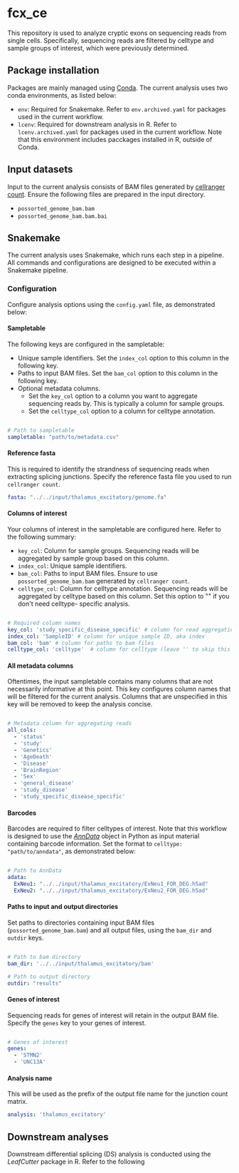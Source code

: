 # fcx_ce

This repository is used to analyze cryptic exons on sequencing reads from single cells. 
Specifically, sequencing reads are filtered by celltype and sample groups of interest, 
which were previously determined.

## Package installation

Packages are mainly managed using [Conda](https://docs.conda.io/projects/conda/en/stable/).
The current analysis uses two conda environments, as listed below:

- ``env``: Required for Snakemake. Refer to `env.archived.yaml` for packages used
in the current workflow.
- ``lcenv``: Required for downstream analysis in R. Refer to `lcenv.archived.yaml` 
for packages used in the current workflow. Note that this environment includes 
pacckages installed in R, outside of Conda.

## Input datasets

Input to the current analysis consists of BAM files generated 
by [cellranger count](https://www.10xgenomics.com/support/software/cell-ranger/latest/tutorials/cr-tutorial-ct). 
Ensure the following files are prepared in the input directory.

- `possorted_genome_bam.bam`
- `possorted_genome_bam.bam.bai`

## Snakemake

The current analysis uses Snakemake, which runs each step in a pipeline. All commands and configurations
are designed to be executed within a Snakemake pipeline.

### Configuration

Configure analysis options using the `config.yaml` file, as demonstrated below:

#### Sampletable

The following keys are configured in the sampletable:

- Unique sample identifiers. Set the `index_col` option to this column in the following key.
- Paths to input BAM files. Set the `bam_col` option to this column in the following key.
- Optional metadata columns. 
    - Set the `key_col` option to a column you want to aggregate sequencing reads by. 
    This is typically a column for sample groups.
    - Set the `celltype_col` option to a column for celltype annotation.

```yaml

# Path to sampletable
sampletable: "path/to/metadata.csv"
```

#### Reference fasta

This is required to identify the strandness of sequencing reads when extracting
splicing junctions. Specify the reference fasta file you used to run 
``cellranger count``.

```yaml
fasta: "../../input/thalamus_excitatory/genome.fa"
```

#### Columns of interest

Your columns of interest in the sampletable are configured here. Refer to the 
following summary:

- `key_col`: Column for sample groups. Sequencing reads will be aggregated 
by sample group based on this column.
- `index_col`: Unique sample identifiers.
- `bam_col`: Paths to input BAM files. Ensure to use `possorted_genome_bam.bam` 
generated by `cellranger count`.
- `celltype_col`: Column for celltype annotation. Sequencing reads will be aggregated 
by celltype based on this column. Set this option to "" if you don't need celltype-
specific analysis.

```yaml

# Required column names
key_col: 'study_specific_disease_specific' # column for read aggregation
index_col: 'SampleID' # column for unique sample ID, aka index
bam_col: 'bam' # column for paths to bam files
celltype_col: 'celltype'  # column for celltype (leave '' to skip this option)
```

#### All metadata columns

Oftentimes, the input sampletable contains many columns that are not necessarily informative 
at this point. This key configures column names that will be filtered for the current analysis.
Columns that are unspecified in this key will be removed to keep the analysis concise.


```yaml

# Metadata column for aggregating reads
all_cols: 
  - 'status'
  - 'study'
  - 'Genetics'
  - 'AgeDeath'
  - 'Disease'
  - 'BrainRegion'
  - 'Sex'
  - 'general_disease'
  - 'study_disease'
  - 'study_specific_disease_specific'
```

#### Barcodes

Barcodes are required to filter celltypes of interest. Note that this workflow 
is designed to use the [*AnnData*](https://anndata.readthedocs.io/en/stable/)
object in Python as input material containing barcode information. Set the format to
`celltype: "path/to/anndata"`, as demonstrated below:

```yaml

# Path to AnnData
adata:
  ExNeu1: "../../input/thalamus_excitatory/ExNeu1_FOR_DEG.h5ad"
  ExNeu2: "../../input/thalamus_excitatory/ExNeu2_FOR_DEG.h5ad"
```

#### Paths to input and output directories

Set paths to directories containing input BAM files (`possorted_genome_bam.bam`) and all output files,
using the `bam_dir` and `outdir` keys.

```yaml

# Path to bam directory
bam_dir: '../../input/thalamus_excitatory/bam'

# Path to output directory
outdir: "results"
```

#### Genes of interest

Sequencing reads for genes of interest will retain in the output BAM file. Specify 
the `genes` key to your genes of interest.

```yaml

# Genes of interest
genes:
  - 'STMN2'
  - 'UNC13A'
```

#### Analysis name

This will be used as the prefix of the output file name for the junction count
matrix.

```yaml
analysis: 'thalamus_excitatory'
```

###

## Downstream analyses

Downstream differential splicing (DS) analysis is conducted using the *LeafCutter*
package in R. Refer to the following
